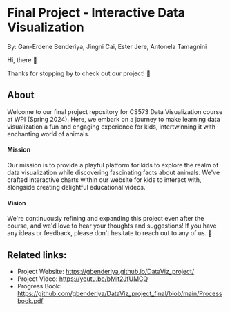 Final Project - Interactive Data Visualization
===
By: Gan-Erdene Benderiya, Jingni Cai, Ester Jere, Antonela Tamagnini
<bk>

Hi, there :wave:

Thanks for stopping by to check out our project! :tada:

## About
Welcome to our final project repository for CS573 Data Visualization course at WPI (Spring 2024). Here, we embark on a journey to make learning data visualization a fun and engaging experience for kids, intertwinning it with enchanting world of animals.

#### Mission
Our mission is to provide a playful platform for kids to explore the realm of data visualization while discovering fascinating facts about animals. We've crafted interactive charts within our website for kids to interact with, alongside creating delightful educational videos.

#### Vision
We're continuously refining and expanding this project even after the course, and we'd love to hear your thoughts and suggestions! If you have any ideas or feedback, please don't hesitate to reach out to any of us. :eyes:


## Related links:
* Project Website: https://gbenderiya.github.io/DataViz_project/
* Project Video: https://youtu.be/bMit2JfUMCQ
* Progress Book: https://github.com/gbenderiya/DataViz_project_final/blob/main/Processbook.pdf

